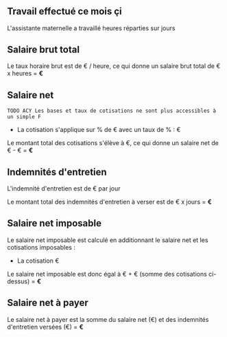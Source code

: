 # <F s="${rootSubject}" p="a pour nom" />

## Travail effectué ce mois çi

L'assistante maternelle a travaillé <F s="${rootSubject}" p="a pour nombre d'heures travaillées" editable=true ></F> heures
réparties sur <F s="${rootSubject}" p="a pour nombre de jours travaillés" editable=true></F> jours

## Salaire brut total

Le taux horaire brut est de <F s="${rootSubject}" p="a pour taux horaire brut" editable=true></F>€ / heure, ce qui donne un salaire brut total de <F s="${rootSubject}" p="a pour taux horaire brut"></F>€ x <F s="${rootSubject}" p="a pour nombre d'heures travaillées"></F> heures = **<F s="${rootSubject}" p="a pour salaire brut"></F>€**

## Salaire net

```
TODO ACY Les bases et taux de cotisations ne sont plus accessibles à un simple F
```

<MF s="une paie" p="est sujette à"  >

- La cotisation **<F s="${o}" p="a pour nom"></F>** s'applique sur <F s="${o}" p="a pour base"></F>% de <F s="${rootSubject}" p="a pour salaire brut"></F>€ avec un taux de <F s="${o}" p="a pour taux"></F>% : <F s="${rootSubject}" p="${o} (formatté)"></F>€

</MF>

Le montant total des cotisations s'élève à <F s="${rootSubject}" p="est sujette à un total de cotisation de (formatté)"></F>€, ce qui donne un salaire net de <F s="${rootSubject}" p="a pour salaire brut"></F>€ - <F s="${rootSubject}" p="est sujette à un total de cotisation de (formatté)"></F>€ = **<F s="${rootSubject}" p="a pour salaire net (formatté)"></F>€**

## Indemnités d'entretien

L'indemnité d'entretien est de <F s="${rootSubject}" p="a pour indemnité journalière d'entretien" editable=true ></F>€ par jour

Le montant total des indemnités d'entretien à verser est de <F s="${rootSubject}" p="a pour indemnité journalière d'entretien"></F>€ x <F s="${rootSubject}" p="a pour nombre de jours travaillés"></F> jours = **<F s="${rootSubject}" p="a pour montant total d'indemnité d'entretien (formatté)"></F>€**

## Salaire net imposable

Le salaire net imposable est calculé en additionnant le salaire net et les cotisations imposables :

<MF s="une paie" p="est imposable sur" >

- La cotisation **<F s="${o}" p="a pour nom"></F>** <F s="${rootSubject}" p="${o} (formatté)"></F>€

</MF>

Le salaire net imposable est donc égal à <F s="${rootSubject}" p="a pour salaire net (formatté)"></F>€ + <F s="${rootSubject}" p="a pour montant total des cotisations imposables (formatté)"></F>€ (somme des cotisations ci-dessus) = **<F s="${rootSubject}" p="a pour salaire net imposable (formatté)"></F>€**

## Salaire net à payer

Le salaire net à payer est la somme du salaire net (<F s="${rootSubject}" p="a pour salaire net (formatté)"></F>€) et des indemnités d'entretien versées (<F s="${rootSubject}" p="a pour montant total d'indemnité d'entretien (formatté)"></F>€) = **<F s="${rootSubject}" p="a pour salaire net à payer (formatté)"></F>€**




